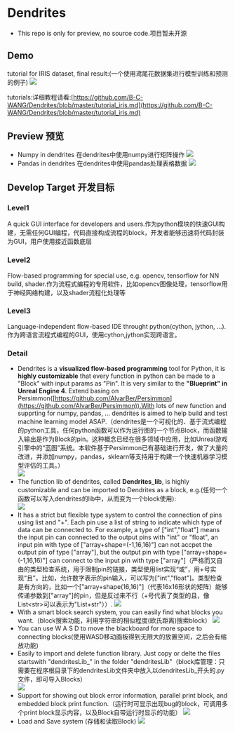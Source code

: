 # Dendrites
- This repo is only for preview, no source code.项目暂未开源
## Demo
tutorial for IRIS dataset, final result:(一个使用鸢尾花数据集进行模型训练和预测的例子)
![](/tutorial_iris/37.png)

tutorials:详细教程请看:[https://github.com/B-C-WANG/Dendrites/blob/master/tutorial_iris.md](https://github.com/B-C-WANG/Dendrites/blob/master/tutorial_iris.md)
## Preview 预览
- Numpy in dendrites 在dendrites中使用numpy进行矩阵操作
![](/doc_image/9.png)
- Pandas in dendrites 在dendrites中使用pandas处理表格数据
![](/doc_image/10.png)
## Develop Target 开发目标
### Level1  
A quick GUI interface for developers and users.作为python模块的快速GUI构建，无需任何GUI编程，代码直接构成流程的block，开发者能够迅速将代码封装为GUI，用户使用接近函数底层
### Level2  
Flow-based programming for special use, e.g. opencv, tensorflow for NN build, shader.作为流程式编程的专用软件，比如opencv图像处理，tensorflow用于神经网络构建，以及shader流程化处理等
### Level3
Language-independent flow-based IDE throught python(cython, jython, ...).作为跨语言流程式编程的GUI，使用cython,jython实现跨语言。
### Detail
- Dendrites is a **visualized flow-based programming** tool for Python, it is **highly customizable** that every function in python can be made to a "Block" with input params as "Pin". It is very similar to the **"Blueprint" in Unreal Engine 4**. Extend basing on Persimmon([https://github.com/AlvarBer/Persimmon](https://github.com/AlvarBer/Persimmon)).With lots of new function and supprting for numpy, pandas, ... dendrites is aimed to help build and test machine learning model ASAP.（dendrites是一个可视化的、基于流式编程的python工具，任何python函数可以作为运行图的一个节点Block，而函数输入输出是作为Block的pin。这种概念已经在很多领域中应用，比如Unreal游戏引擎中的“蓝图”系统。本软件基于Persimmon已有基础进行开发，做了大量的改进，并添加numpy，pandas，sklearn等支持用于构建一个快速机器学习模型评估的工具。）  
![](/doc_image/1.png)
- The function lib of dendrites, called **Dendrites_lib**, is highly customizable and can be imported to Dendrites as a block, e.g.(任何一个函数可以写入dendrites的lib中，从而变为一个block使用):  
![](/doc_image/2.png)
- It has a strict but flexible type system to control the connection of pins using list and "+". Each pin use a list of string to indicate which type of data can be connected to. For example, a type of ["int","float"] means the input pin can connected to the output pins with "int" or "float", an input pin with type of ["array+shape=(-1,16,16)"] can not accpet the output pin of type ["array"], but the output pin with type ["array+shape=(-1,16,16)"] can connect to the input pin with type ["array"]（严格而又自由的类型检查系统，用于限制pin的链接，类型使用list实现“或”，用+号实现“且”。比如，允许数字表示的pin输入，可以写为["int","float"]。类型检查是有方向的，比如一个["array+shape(16,16)"]（代表16x16形状的矩阵）能够传递参数到["array"]的pin，但是反过来不行（+号代表了类型的且，像List\<str\>可以表示为"List+str"））.
![](/doc_image/3.png)
- With a smart block search system, you can easily find what blocks you want.（block搜索功能，利用字符串的相似程度(欧氏距离)搜索block）
![](/doc_image/4.png)
- You can use W A S D to move the blackboard for more space to connecting blocks(使用WASD移动画板得到无限大的放置空间，之后会有缩放功能)
- Easily to import and delete function library. Just copy or delte the files startswith "dendritesLib_" in the folder "dendritesLib"（block库管理：只需要在程序根目录下的dendritesLib文件夹中放入以dendritesLib\_开头的.py文件，即可导入Blocks）  
![](/doc_image/5.png)
- Support for showing out block error information, parallel print block, and embedded block print function.（运行时可显示出现bug的block，可调用多个print block显示内容，以及Block自带运行时显示的功能）
![](/doc_image/6.png)
- Load and Save system (存储和读取Block)
![](/doc_image/7.png)

